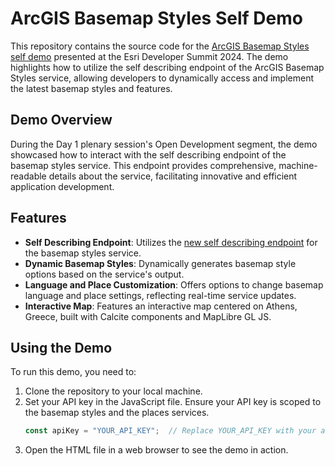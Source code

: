 # ArcGIS Basemap Styles Self Demo

This repository contains the source code for the [ArcGIS Basemap Styles self demo](https://mediaspace.esri.com/media/t/1_vppznt3r?st=112) presented at the Esri Developer Summit 2024. The demo highlights how to utilize the self describing endpoint of the ArcGIS Basemap Styles service, allowing developers to dynamically access and implement the latest basemap styles and features.

## Demo Overview

During the Day 1 plenary session's Open Development segment, the demo showcased how to interact with the self describing endpoint of the basemap styles service. This endpoint provides comprehensive, machine-readable details about the service, facilitating innovative and efficient application development.

## Features

- **Self Describing Endpoint**: Utilizes the [new self describing endpoint](https://developers.arcgis.com/rest/basemap-styles/service-self-get/) for the basemap styles service.
- **Dynamic Basemap Styles**: Dynamically generates basemap style options based on the service's output.
- **Language and Place Customization**: Offers options to change basemap language and place settings, reflecting real-time service updates.
- **Interactive Map**: Features an interactive map centered on Athens, Greece, built with Calcite components and MapLibre GL JS.

## Using the Demo

To run this demo, you need to:

1. Clone the repository to your local machine.
2. Set your API key in the JavaScript file. Ensure your API key is scoped to the basemap styles and the places services.
   ```javascript
   const apiKey = "YOUR_API_KEY";  // Replace YOUR_API_KEY with your actual ArcGIS API key.
3. Open the HTML file in a web browser to see the demo in action.

